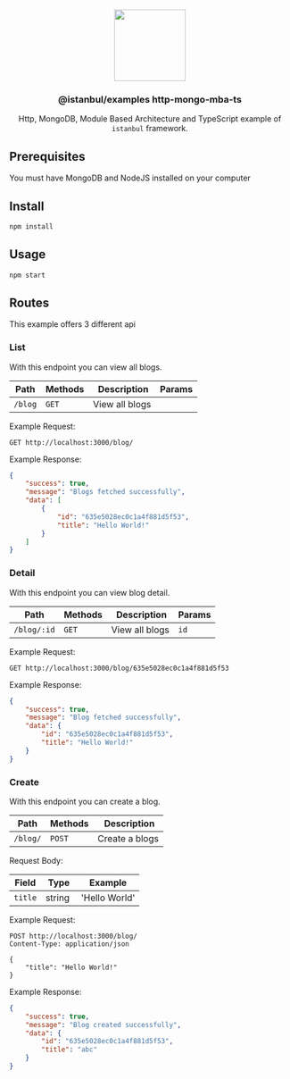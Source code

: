 <p align="center">
<br>
<img src="https://avatars.githubusercontent.com/u/108695351?s=200&v=4" width="128" height="128">
</p>
<h3 align="center">@istanbul/examples http-mongo-mba-ts</h3>
<p align="center">
  Http, MongoDB, Module Based Architecture and TypeScript example of <code>istanbul</code> framework. 
</p>

## Prerequisites

You must have MongoDB and NodeJS installed on your computer

## Install

```bash
npm install
```

## Usage

```bash
npm start
```

## Routes

This example offers 3 different api

### List

With this endpoint you can view all blogs.

| Path | Methods | Description | Params |
|------|---------|-------------|--------|
| `/blog` | `GET` | View all blogs | |

Example Request:

```http-request
GET http://localhost:3000/blog/
```

Example Response:

```json
{
    "success": true,
    "message": "Blogs fetched successfully",
    "data": [
        {
            "id": "635e5028ec0c1a4f881d5f53",
            "title": "Hello World!"
        }
    ]
}
```

### Detail

With this endpoint you can view blog detail.

| Path | Methods | Description | Params |
|------|---------|-------------|--------|
| `/blog/:id` | `GET` | View all blogs | `id` |

Example Request:

```http-request
GET http://localhost:3000/blog/635e5028ec0c1a4f881d5f53
```

Example Response:

```json
{
    "success": true,
    "message": "Blog fetched successfully",
    "data": {
        "id": "635e5028ec0c1a4f881d5f53",
        "title": "Hello World!"
    }
}
```

### Create

With this endpoint you can create a blog.

| Path | Methods | Description |
|------|---------|-------------|
| `/blog/` | `POST` | Create a blogs |

Request Body:

| Field | Type | Example |
|-------|------|---------|
| `title` | string | 'Hello World' |

Example Request:

```http-request
POST http://localhost:3000/blog/
Content-Type: application/json

{
    "title": "Hello World!"
}
```

Example Response:

```json
{
    "success": true,
    "message": "Blog created successfully",
    "data": {
        "id": "635e5028ec0c1a4f881d5f53",
        "title": "abc"
    }
}
```